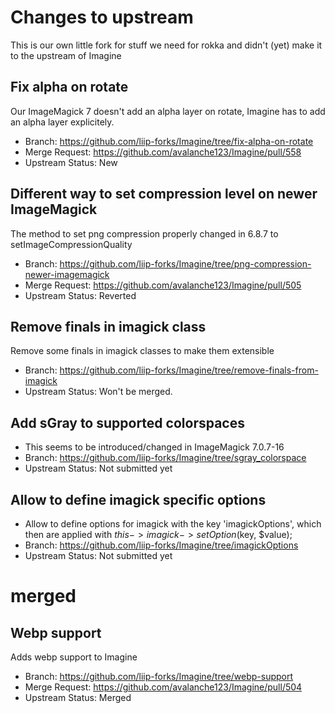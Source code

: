 # Changes to upstream

This is our own little fork for stuff we need for rokka and didn't (yet) make it to the upstream of Imagine

## Fix alpha on rotate

Our ImageMagick 7 doesn't add an alpha layer on rotate, Imagine has to add an alpha layer explicitely.

* Branch: https://github.com/liip-forks/Imagine/tree/fix-alpha-on-rotate
* Merge Request: https://github.com/avalanche123/Imagine/pull/558
* Upstream Status: New

## Different way to set compression level on newer ImageMagick

The method to set png compression properly changed in 6.8.7 to setImageCompressionQuality

* Branch: https://github.com/liip-forks/Imagine/tree/png-compression-newer-imagemagick
* Merge Request: https://github.com/avalanche123/Imagine/pull/505
* Upstream Status: Reverted

## Remove finals in imagick class

Remove some finals in imagick classes to make them extensible

* Branch: https://github.com/liip-forks/Imagine/tree/remove-finals-from-imagick
* Upstream Status: Won't be merged.

## Add sGray to supported colorspaces

* This seems to be introduced/changed in ImageMagick 7.0.7-16
* Branch: https://github.com/liip-forks/Imagine/tree/sgray_colorspace
* Upstream Status: Not submitted yet

## Allow to define imagick specific options

* Allow to define options for imagick with the key 'imagickOptions', which then are applied with $this->imagick->setOption($key, $value);  
* Branch: https://github.com/liip-forks/Imagine/tree/imagickOptions
* Upstream Status: Not submitted yet

# merged

## Webp support

Adds webp support to Imagine

* Branch: https://github.com/liip-forks/Imagine/tree/webp-support
* Merge Request: https://github.com/avalanche123/Imagine/pull/504
* Upstream Status: Merged